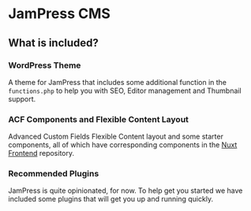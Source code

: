 # JamPress CMS

## What is included?

### WordPress Theme
A theme for JamPress that includes some additional function in the `functions.php` to help you with SEO, Editor management and Thumbnail support.

### ACF Components and Flexible Content Layout
Advanced Custom Fields Flexible Content layout and some starter components, all of which have corresponding components in the [Nuxt Frontend](https://github.com/jampress-io/frontend) repository.

### Recommended Plugins
JamPress is quite opinionated, for now. To help get you started we have included some plugins that will get you up and running quickly.
